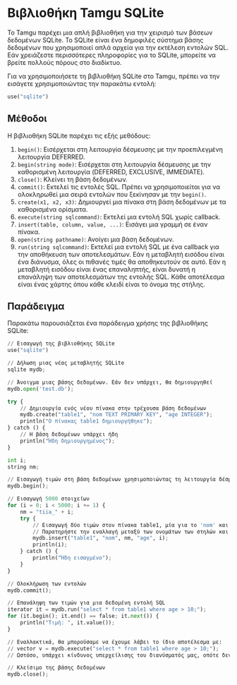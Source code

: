 # Βιβλιοθήκη Tamgu SQLite

Το Tamgu παρέχει μια απλή βιβλιοθήκη για την χειρισμό των βάσεων δεδομένων SQLite. Το SQLite είναι ένα δημοφιλές σύστημα βάσης δεδομένων που χρησιμοποιεί απλά αρχεία για την εκτέλεση εντολών SQL. Εάν χρειάζεστε περισσότερες πληροφορίες για το SQLite, μπορείτε να βρείτε πολλούς πόρους στο διαδίκτυο.

Για να χρησιμοποιήσετε τη βιβλιοθήκη SQLite στο Tamgu, πρέπει να την εισάγετε χρησιμοποιώντας την παρακάτω εντολή:

```python
use("sqlite")
```

## Μέθοδοι

Η βιβλιοθήκη SQLite παρέχει τις εξής μεθόδους:

1. `begin()`: Εισέρχεται στη λειτουργία δέσμευσης με την προεπιλεγμένη λειτουργία DEFERRED.
2. `begin(string mode)`: Εισέρχεται στη λειτουργία δέσμευσης με την καθορισμένη λειτουργία (DEFERRED, EXCLUSIVE, IMMEDIATE).
3. `close()`: Κλείνει τη βάση δεδομένων.
4. `commit()`: Εκτελεί τις εντολές SQL. Πρέπει να χρησιμοποιείται για να ολοκληρωθεί μια σειρά εντολών που ξεκίνησαν με την `begin()`.
5. `create(x1, x2, x3)`: Δημιουργεί μια πίνακα στη βάση δεδομένων με τα καθορισμένα ορίσματα.
6. `execute(string sqlcommand)`: Εκτελεί μια εντολή SQL χωρίς callback.
7. `insert(table, column, value, ...)`: Εισάγει μια γραμμή σε έναν πίνακα.
8. `open(string pathname)`: Ανοίγει μια βάση δεδομένων.
9. `run(string sqlcommand)`: Εκτελεί μια εντολή SQL με ένα callback για την αποθήκευση των αποτελεσμάτων. Εάν η μεταβλητή εισόδου είναι ένα διάνυσμα, όλες οι πιθανές τιμές θα αποθηκευτούν σε αυτό. Εάν η μεταβλητή εισόδου είναι ένας επαναληπτής, είναι δυνατή η επανάληψη των αποτελεσμάτων της εντολής SQL. Κάθε αποτέλεσμα είναι ένας χάρτης όπου κάθε κλειδί είναι το όνομα της στήλης.

## Παράδειγμα

Παρακάτω παρουσιάζεται ένα παράδειγμα χρήσης της βιβλιοθήκης SQLite:

```python
// Εισαγωγή της βιβλιοθήκης SQLite
use("sqlite")

// Δήλωση μιας νέας μεταβλητής SQLite
sqlite mydb;

// Άνοιγμα μιας βάσης δεδομένων. Εάν δεν υπάρχει, θα δημιουργηθεί
mydb.open('test.db');

try {
    // Δημιουργία ενός νέου πίνακα στην τρέχουσα βάση δεδομένων
    mydb.create("table1", "nom TEXT PRIMARY KEY", "age INTEGER");
    println("Ο πίνακας table1 δημιουργήθηκε");
} catch () {
    // Η βάση δεδομένων υπάρχει ήδη
    println("Ήδη δημιουργημένος");
}

int i;
string nm;

// Εισαγωγή τιμών στη βάση δεδομένων χρησιμοποιώντας τη λειτουργία δέσμευσης (πιο γρήγορη)
mydb.begin();

// Εισαγωγή 5000 στοιχείων
for (i = 0; i < 5000; i += 1) {
    nm = "tiia_" + i;
    try {
        // Εισαγωγή δύο τιμών στον πίνακα table1, μία για το 'nom' και μία για το 'age'
        // Παρατηρήστε την εναλλαγή μεταξύ των ονομάτων των στηλών και των τιμών
        mydb.insert("table1", "nom", nm, "age", i);
        println(i);
    } catch () {
        println("Ήδη εισαγμένο");
    }
}

// Ολοκλήρωση των εντολών
mydb.commit();

// Επανάληψη των τιμών για μια δεδομένη εντολή SQL
iterator it = mydb.run("select * from table1 where age > 10;");
for (it.begin(); it.end() == false; it.next()) {
    println("Τιμή: ", it.value());
}

// Εναλλακτικά, θα μπορούσαμε να έχουμε λάβει το ίδιο αποτέλεσμα με:
// vector v = mydb.execute("select * from table1 where age > 10;");
// Ωστόσο, υπάρχει κίνδυνος υπερχείλισης του διανύσματός μας, οπότε δεν συνιστάται.

// Κλείσιμο της βάσης δεδομένων
mydb.close();
```